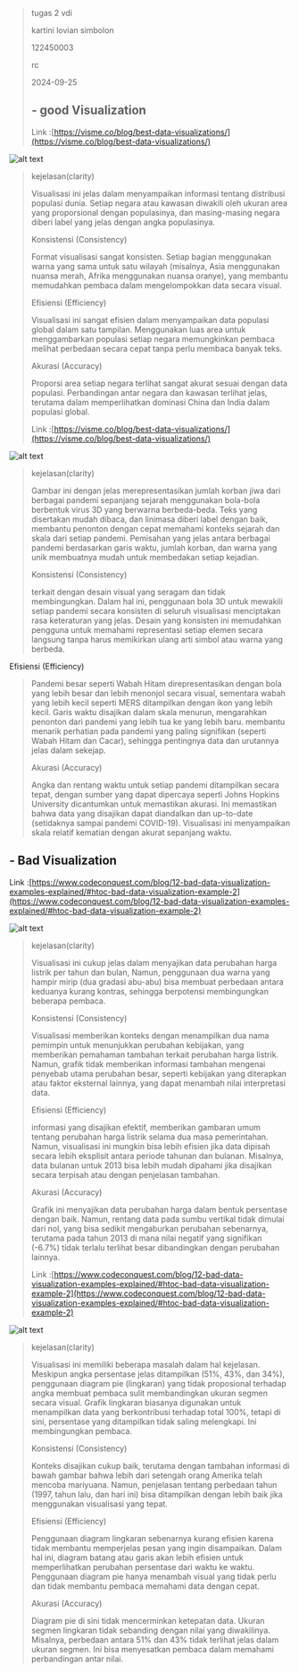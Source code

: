 

> tugas 2 vdi
>
> kartini lovian simbolon
> 
> 122450003
> 
> rc
>
> 2024-09-25
>
> ## **- good Visualization** 
>
>  Link :[https://visme.co/blog/best-data-visualizations/](https://visme.co/blog/best-data-visualizations/)

![alt text](https://visme.co/blog/wp-content/uploads/2023/01/4-3-768x1189.png?raw=true)
>
> kejelasan(clarity)
>
> Visualisasi ini jelas dalam menyampaikan informasi tentang distribusi
> populasi dunia. Setiap negara atau kawasan diwakili oleh ukuran area
> yang proporsional dengan populasinya, dan masing-masing negara diberi
> label yang jelas dengan angka populasinya.
>
> Konsistensi (Consistency)
>
> Format visualisasi sangat konsisten. Setiap bagian menggunakan warna
> yang sama untuk satu wilayah (misalnya, Asia menggunakan nuansa merah,
> Afrika menggunakan nuansa oranye), yang membantu memudahkan pembaca
> dalam mengelompokkan data secara visual.
>
> Efisiensi (Efficiency)
>
> Visualisasi ini sangat efisien dalam menyampaikan data populasi global
> dalam satu tampilan. Menggunakan luas area untuk menggambarkan
> populasi setiap negara memungkinkan pembaca melihat perbedaan secara
> cepat tanpa perlu membaca banyak teks.
>
> Akurasi (Accuracy)
>
> Proporsi area setiap negara terlihat sangat akurat sesuai dengan data
> populasi. Perbandingan antar negara dan kawasan terlihat jelas,
> terutama dalam memperlihatkan dominasi China dan India dalam populasi
> global.
>
> Link :[https://visme.co/blog/best-data-visualizations/](https://visme.co/blog/best-data-visualizations/)

![alt text](https://visme.co/blog/wp-content/uploads/2021/08/Visualizing-the-History-of-Pandemics-768x1808.jpg?raw=true)
>
>
> kejelasan(clarity)
>
> Gambar ini dengan jelas merepresentasikan jumlah korban jiwa dari
> berbagai pandemi sepanjang sejarah menggunakan bola-bola berbentuk
> virus 3D yang berwarna berbeda-beda. Teks yang disertakan mudah
> dibaca, dan linimasa diberi label dengan baik, membantu penonton
> dengan cepat memahami konteks sejarah dan skala dari setiap pandemi.
> Pemisahan yang jelas antara berbagai pandemi berdasarkan garis waktu,
> jumlah korban, dan warna yang unik membuatnya mudah untuk membedakan
> setiap kejadian.
>
> Konsistensi (Consistency)
>
> terkait dengan desain visual yang seragam dan tidak membingungkan.
> Dalam hal ini, penggunaan bola 3D untuk mewakili setiap pandemi secara
> konsisten di seluruh visualisasi menciptakan rasa keteraturan yang
> jelas. Desain yang konsisten ini memudahkan pengguna untuk memahami
> representasi setiap elemen secara langsung tanpa harus memikirkan
> ulang arti simbol atau warna yang berbeda.


Efisiensi (Efficiency)

> Pandemi besar seperti Wabah Hitam direpresentasikan dengan bola yang
> lebih besar dan lebih menonjol secara visual, sementara wabah yang
> lebih kecil seperti MERS ditampilkan dengan ikon yang lebih kecil.
> Garis waktu disajikan dalam skala menurun, mengarahkan penonton dari
> pandemi yang lebih tua ke yang lebih baru. membantu menarik perhatian
> pada pandemi yang paling signifikan (seperti Wabah Hitam dan Cacar),
> sehingga pentingnya data dan urutannya jelas dalam sekejap.
>
> Akurasi (Accuracy)
>
> Angka dan rentang waktu untuk setiap pandemi ditampilkan secara tepat,
> dengan sumber yang dapat dipercaya seperti Johns Hopkins University
> dicantumkan untuk memastikan akurasi. Ini memastikan bahwa data yang
> disajikan dapat diandalkan dan up-to-date (setidaknya sampai pandemi
> COVID-19). Visualisasi ini menyampaikan skala relatif kematian dengan
> akurat sepanjang waktu.

## **- Bad Visualization** 

Link :[https://www.codeconquest.com/blog/12-bad-data-visualization-examples-explained/#htoc-bad-data-visualization-example-2](https://www.codeconquest.com/blog/12-bad-data-visualization-examples-explained/#htoc-bad-data-visualization-example-2)

![alt text](https://i0.wp.com/www.codeconquest.com/wp-content/uploads/image-7.png?w=935&ssl=1?raw=true)

> kejelasan(clarity)
>
> Visualisasi ini cukup jelas dalam menyajikan data perubahan harga
> listrik per tahun dan bulan, Namun, penggunaan dua warna yang hampir
> mirip (dua gradasi abu-abu) bisa membuat perbedaan antara keduanya
> kurang kontras, sehingga berpotensi membingungkan beberapa pembaca.
>
> Konsistensi (Consistency)
>
> Visualisasi memberikan konteks dengan menampilkan dua nama pemimpin
> untuk menunjukkan perubahan kebijakan, yang memberikan pemahaman
> tambahan terkait perubahan harga listrik. Namun, grafik tidak
> memberikan informasi tambahan mengenai penyebab utama perubahan besar,
> seperti kebijakan yang diterapkan atau faktor eksternal lainnya, yang
> dapat menambah nilai interpretasi data.
>
> Efisiensi (Efficiency)
>
> informasi yang disajikan efektif, memberikan gambaran umum tentang
> perubahan harga listrik selama dua masa pemerintahan. Namun,
> visualisasi ini mungkin bisa lebih efisien jika data dipisah secara
> lebih eksplisit antara periode tahunan dan bulanan. Misalnya, data
> bulanan untuk 2013 bisa lebih mudah dipahami jika disajikan secara
> terpisah atau dengan penjelasan tambahan.
>
> Akurasi (Accuracy)
>
> Grafik ini menyajikan data perubahan harga dalam bentuk persentase
> dengan baik. Namun, rentang data pada sumbu vertikal tidak dimulai
> dari nol, yang bisa sedikit mengaburkan perubahan sebenarnya, terutama
> pada tahun 2013 di mana nilai negatif yang signifikan (-6.7%) tidak
> terlalu terlihat besar dibandingkan dengan perubahan lainnya.
>
> 
>
> Link :[https://www.codeconquest.com/blog/12-bad-data-visualization-examples-explained/#htoc-bad-data-visualization-example-2](https://www.codeconquest.com/blog/12-bad-data-visualization-examples-explained/#htoc-bad-data-visualization-example-2)

![alt text](https://i0.wp.com/www.codeconquest.com/wp-content/uploads/image-9.png?w=640&ssl=1?raw=true)

>
> kejelasan(clarity)
>
> Visualisasi ini memiliki beberapa masalah dalam hal kejelasan.
> Meskipun angka persentase jelas ditampilkan (51%, 43%, dan 34%),
> penggunaan diagram pie (lingkaran) yang tidak proposional terhadap
> angka membuat pembaca sulit membandingkan ukuran segmen secara visual.
> Grafik lingkaran biasanya digunakan untuk
> menampilkan data yang berkontribusi terhadap total 100%, tetapi di
> sini, persentase yang ditampilkan tidak saling melengkapi. Ini
> membingungkan pembaca.
>
> Konsistensi (Consistency)
>
> Konteks disajikan cukup baik, terutama dengan tambahan informasi di
> bawah gambar bahwa lebih dari setengah orang Amerika telah mencoba
> mariyuana. Namun, penjelasan tentang perbedaan tahun (1997, tahun
> lalu, dan hari ini) bisa ditampilkan dengan lebih baik jika
> menggunakan visualisasi yang tepat.
>
> Efisiensi (Efficiency)
>
> Penggunaan diagram lingkaran sebenarnya kurang efisien karena tidak
> membantu memperjelas pesan yang ingin disampaikan. Dalam hal ini,
> diagram batang atau garis akan lebih efisien untuk memperlihatkan
> perubahan persentase dari waktu ke waktu. Penggunaan diagram pie hanya
> menambah visual yang tidak perlu dan tidak membantu pembaca memahami
> data dengan cepat.
>
> Akurasi (Accuracy)
>
> Diagram pie di sini tidak mencerminkan ketepatan data. Ukuran segmen
> lingkaran tidak sebanding dengan nilai yang diwakilinya. Misalnya,
> perbedaan antara 51% dan 43% tidak terlihat jelas dalam ukuran segmen.
> Ini bisa menyesatkan pembaca dalam memahami perbandingan antar nilai.


